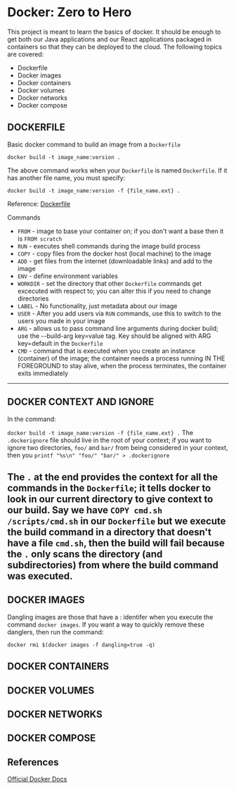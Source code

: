 # Docker: Zero to Hero

This project is meant to learn the basics of docker. It should be enough to 
get both our Java applications and our React applications packaged in
containers so that they can be deployed to the cloud. The following topics are
covered:

* Dockerfile
* Docker images
* Docker containers
* Docker volumes
* Docker networks
* Docker compose


## DOCKERFILE
Basic docker command to build an image from a `Dockerfile`

```docker build -t image_name:version .```

The above command works when your `Dockerfile` is named `Dockerfile`. If it has
another file name, you must specify:

```docker build -t image_name:version -f {file_name.ext} .```

Reference: [Dockerfile](https://docs.docker.com/engine/reference/builder/)

Commands
* `FROM` - image to base your container on; if you don't want a base then it is
`FROM scratch`
* `RUN` - executes shell commands during the image build process
* `COPY` - copy files from the docker host (local machine) to the image
* `ADD` - get files from the internet (downloadable links) and add to the image
* `ENV` - define environment variables
* `WORKDIR` - set the directory that other `Dockerfile` commands get excecuted with
respect to; you can alter this if you need to change directories
* `LABEL` - No functionality, just metadata about our image
* `USER` - After you add users via `RUN` commands, use this to switch to the users
you made in your image
* `ARG` - allows us to pass command line arguments during docker build; use
the --build-arg key=value tag. Key should be aligned with ARG key=default in
the `Dockerfile`
* `CMD` - command that is executed when you create an instance (container) of 
the image; the container needs a process running IN THE FOREGROUND to stay alive,
when the process terminates, the container exits immediately
----

## DOCKER CONTEXT AND IGNORE
In the command:

`docker build -t image_name:version -f {file_name.ext} .`
The `.dockerignore` file should live in the root of your context; if you want to
ignore two directories, `foo/` and `bar/` from being considered in your context,
then you `printf "%s\n" "foo/" "bar/" > .dockerignore`

The `.` at the end provides the context for all the commands in the `Dockerfile`;
it tells docker to look in our current directory to give context to our build.
Say we have `COPY cmd.sh /scripts/cmd.sh` in our `Dockerfile` but we execute the
build command in a directory that doesn't have a file `cmd.sh`, then the build
will fail because the `.` only scans the directory (and subdirectories) from 
where the build command was executed.
----

## DOCKER IMAGES
Dangling images are those that have a <none>:<none> identifer when you execute
the command `docker images`. If you want a way to quickly remove these danglers,
then run the command:

`docker rmi $(docker images -f dangling=true -q)`

## DOCKER CONTAINERS

## DOCKER VOLUMES

## DOCKER NETWORKS

## DOCKER COMPOSE


## References
[Official Docker Docs](https://docs.docker.com/)
